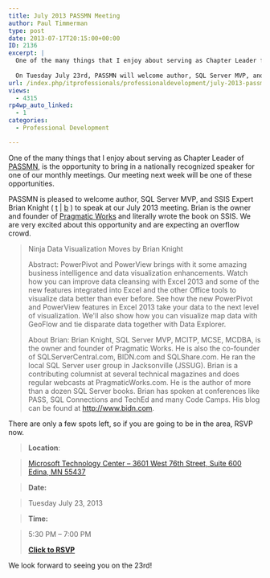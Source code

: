 ```yaml
---
title: July 2013 PASSMN Meeting
author: Paul Timmerman
type: post
date: 2013-07-17T20:15:00+00:00
ID: 2136
excerpt: |
  One of the many things that I enjoy about serving as Chapter Leader for PASSMN is the opportunity to bring in a nationally recognized speaker for one of our monthly meetings.
  
  On Tuesday July 23rd, PASSMN will welcome author, SQL Server MVP, and SSIS&hellip;
url: /index.php/itprofessionals/professionaldevelopment/july-2013-passmn-meeting/
views:
  - 4315
rp4wp_auto_linked:
  - 1
categories:
  - Professional Development

---
```

One of the many things that I enjoy about serving as Chapter Leader of <a href="http://minnesota.sqlpass.org" target="_blank">PASSMN</a>, is the opportunity to bring in a nationally recognized speaker for one of our monthly meetings. Our meeting next week will be one of these opportunities.

PASSMN is pleased to welcome author, SQL Server MVP, and SSIS Expert Brian Knight ( <a href="https://twitter.com/brianknight" target="_blank">t</a> | <a href="http://www.bidn.com/" target="_blank">b</a> ) to speak at our July 2013 meeting. Brian is the owner and founder of <a href="http://www.pragmaticworks.com/" target="_blank">Pragmatic Works</a> and literally wrote the book on SSIS. We are very excited about this opportunity and are expecting an overflow crowd.

> Ninja Data Visualization Moves by Brian Knight
> 
> Abstract: PowerPivot and PowerView brings with it some amazing business intelligence and data visualization enhancements. Watch how you can improve data cleansing with Excel 2013 and some of the new features integrated into Excel and the other Office tools to visualize data better than ever before. See how the new PowerPivot and PowerView features in Excel 2013 take your data to the next level of visualization. We'll also show how you can visualize map data with GeoFlow and tie disparate data together with Data Explorer.
> 
> About Brian: Brian Knight, SQL Server MVP, MCITP, MCSE, MCDBA, is the owner and founder of Pragmatic Works. He is also the co-founder of SQLServerCentral.com, BIDN.com and SQLShare.com. He ran the local SQL Server user group in Jacksonville (JSSUG). Brian is a contributing columnist at several technical magazines and does regular webcasts at PragmaticWorks.com. He is the author of more than a dozen SQL Server books. Brian has spoken at conferences like PASS, SQL Connections and TechEd and many Code Camps. His blog can be found at http://www.bidn.com. 

There are only a few spots left, so if you are going to be in the area, RSVP now.

> **Location**:
  
> [Microsoft Technology Center – 3601 West 76th Street, Suite 600 Edina, MN 55437][1]
  
> **Date:**
  
> Tuesday July 23, 2013
  
> **Time:**
  
> 5:30 PM – 7:00 PM
> 
> **[Click to RSVP][2]** 

We look forward to seeing you on the 23rd!

 [1]: http://binged.it/AcUxYj
 [2]: http://passmnjul2013.eventbrite.com/